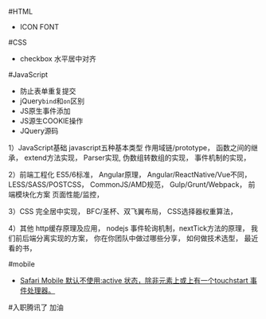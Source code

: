 #HTML
+ ICON FONT

#CSS
+ checkbox 水平居中对齐


#JavaScript
+ 防止表单重复提交
+ jQuery`bind`和`on`区别
+ JS原生事件添加
+ JS源生COOKIE操作
+ JQuery源码



1）JavaScript基础
javascript五种基本类型
作用域链/prototype，
函数之间的继承，
extend方法实现，
Parser实现,
伪数组转数组的实现，
事件机制的实现，

2）前端工程化
ES5/6标准，
Angular原理，
Angular/ReactNative/Vue不同，
LESS/SASS/POSTCSS，
CommonJS/AMD规范，
Gulp/Grunt/Webpack，
前端模块化方案
页面性能/监控，

3）CSS
完全居中实现，
BFC/圣杯、双飞翼布局，
CSS选择器权重算法，

4）其他
http缓存原理及应用，
nodejs 事件轮询机制，nextTick方法的原理，
我们前后端分离实现的方案，
你在你团队中做过哪些分享，
如何做技术选型，
最近看的书，

#mobile
+ [Safari Mobile 默认不使用:active 状态，除非元素上或<body>上有一个touchstart 事件处理器。](http://www.zhuowenli.com/diary/frontend-mobile-bug-notes.html)


#入职腾讯了  加油
